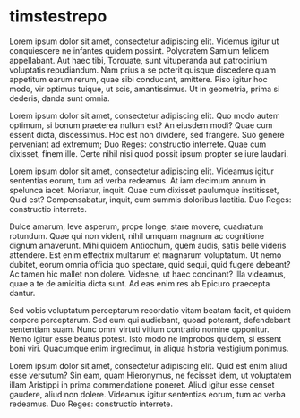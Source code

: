 timstestrepo
============
Lorem ipsum dolor sit amet, consectetur adipiscing elit. Videmus igitur ut conquiescere ne infantes quidem possint. Polycratem Samium felicem appellabant. Aut haec tibi, Torquate, sunt vituperanda aut patrocinium voluptatis repudiandum. Nam prius a se poterit quisque discedere quam appetitum earum rerum, quae sibi conducant, amittere. Piso igitur hoc modo, vir optimus tuique, ut scis, amantissimus. Ut in geometria, prima si dederis, danda sunt omnia. 

Lorem ipsum dolor sit amet, consectetur adipiscing elit. Quo modo autem optimum, si bonum praeterea nullum est? An eiusdem modi? Quae cum essent dicta, discessimus. Hoc est non dividere, sed frangere. Suo genere perveniant ad extremum; Duo Reges: constructio interrete. Quae cum dixisset, finem ille. Certe nihil nisi quod possit ipsum propter se iure laudari.

Lorem ipsum dolor sit amet, consectetur adipiscing elit. Videamus igitur sententias eorum, tum ad verba redeamus. At iam decimum annum in spelunca iacet. Moriatur, inquit. Quae cum dixisset paulumque institisset, Quid est? Compensabatur, inquit, cum summis doloribus laetitia. Duo Reges: constructio interrete. 

Dulce amarum, leve asperum, prope longe, stare movere, quadratum rotundum. Quae qui non vident, nihil umquam magnum ac cognitione dignum amaverunt. Mihi quidem Antiochum, quem audis, satis belle videris attendere. Est enim effectrix multarum et magnarum voluptatum. Ut nemo dubitet, eorum omnia officia quo spectare, quid sequi, quid fugere debeant? Ac tamen hic mallet non dolere. Videsne, ut haec concinant? Illa videamus, quae a te de amicitia dicta sunt. Ad eas enim res ab Epicuro praecepta dantur. 

Sed vobis voluptatum perceptarum recordatio vitam beatam facit, et quidem corpore perceptarum. Sed eum qui audiebant, quoad poterant, defendebant sententiam suam. Nunc omni virtuti vitium contrario nomine opponitur. Nemo igitur esse beatus potest. Isto modo ne improbos quidem, si essent boni viri. Quacumque enim ingredimur, in aliqua historia vestigium ponimus. 

Lorem ipsum dolor sit amet, consectetur adipiscing elit. Quid est enim aliud esse versutum? Sin eam, quam Hieronymus, ne fecisset idem, ut voluptatem illam Aristippi in prima commendatione poneret. Aliud igitur esse censet gaudere, aliud non dolere. Videamus igitur sententias eorum, tum ad verba redeamus. Duo Reges: constructio interrete.
